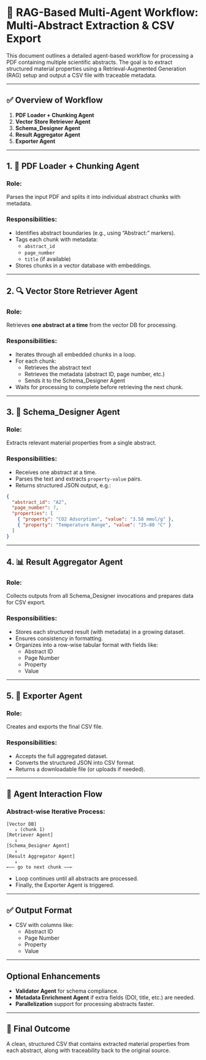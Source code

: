 
# 🧠 RAG-Based Multi-Agent Workflow: Multi-Abstract Extraction & CSV Export

This document outlines a detailed agent-based workflow for processing a PDF containing multiple scientific abstracts. The goal is to extract structured material properties using a Retrieval-Augmented Generation (RAG) setup and output a CSV file with traceable metadata.

---

## ✅ Overview of Workflow

1. **PDF Loader + Chunking Agent**
2. **Vector Store Retriever Agent**
3. **Schema_Designer Agent**
4. **Result Aggregator Agent**
5. **Exporter Agent**

---

## 1. 📄 PDF Loader + Chunking Agent

### Role:
Parses the input PDF and splits it into individual abstract chunks with metadata.

### Responsibilities:
- Identifies abstract boundaries (e.g., using “Abstract:” markers).
- Tags each chunk with metadata:
  - `abstract_id`
  - `page_number`
  - `title` (if available)
- Stores chunks in a vector database with embeddings.

---

## 2. 🔍 Vector Store Retriever Agent

### Role:
Retrieves **one abstract at a time** from the vector DB for processing.

### Responsibilities:
- Iterates through all embedded chunks in a loop.
- For each chunk:
  - Retrieves the abstract text
  - Retrieves the metadata (abstract ID, page number, etc.)
  - Sends it to the Schema_Designer Agent
- Waits for processing to complete before retrieving the next chunk.

---

## 3. 🧪 Schema_Designer Agent

### Role:
Extracts relevant material properties from a single abstract.

### Responsibilities:
- Receives one abstract at a time.
- Parses the text and extracts `property-value` pairs.
- Returns structured JSON output, e.g.:
```json
{
  "abstract_id": "A2",
  "page_number": 7,
  "properties": [
    { "property": "CO2 Adsorption", "value": "3.58 mmol/g" },
    { "property": "Temperature Range", "value": "25–80 °C" }
  ]
}
```

---

## 4. 📊 Result Aggregator Agent

### Role:
Collects outputs from all Schema_Designer invocations and prepares data for CSV export.

### Responsibilities:
- Stores each structured result (with metadata) in a growing dataset.
- Ensures consistency in formatting.
- Organizes into a row-wise tabular format with fields like:
  - Abstract ID
  - Page Number
  - Property
  - Value

---

## 5. 📁 Exporter Agent

### Role:
Creates and exports the final CSV file.

### Responsibilities:
- Accepts the full aggregated dataset.
- Converts the structured JSON into CSV format.
- Returns a downloadable file (or uploads if needed).

---

## 🔁 Agent Interaction Flow

### Abstract-wise Iterative Process:

```
[Vector DB]
   ↓ (chunk 1)
[Retriever Agent]
   ↓
[Schema_Designer Agent]
   ↓
[Result Aggregator Agent]
   ↓
←—— go to next chunk ——←
```

- Loop continues until all abstracts are processed.
- Finally, the Exporter Agent is triggered.

---

## ✅ Output Format

- CSV with columns like:
  - Abstract ID
  - Page Number
  - Property
  - Value

---

## Optional Enhancements

- **Validator Agent** for schema compliance.
- **Metadata Enrichment Agent** if extra fields (DOI, title, etc.) are needed.
- **Parallelization** support for processing abstracts faster.

---

## 🧾 Final Outcome

A clean, structured CSV that contains extracted material properties from each abstract, along with traceability back to the original source.
